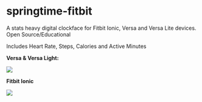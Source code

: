 # springtime-fitbit
A stats heavy digital clockface for Fitbit Ionic, Versa and Versa Lite devices. Open Source/Educational

Includes Heart Rate, Steps, Calories and Active Minutes

<b>Versa & Versa Light:</b>

<img src = "https://github.com/rhondachill/springtime-fitbit/blob/master/Versa.png">

<b>Fitbit Ionic</b>

<img src = "https://github.com/rhondachill/springtime-fitbit/blob/master/Ionic.png">


